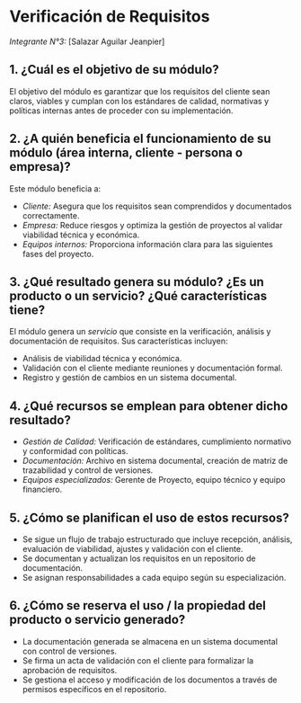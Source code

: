 # Verificación de Requisitos

*Integrante N°3:* [Salazar Aguilar Jeanpier]

## 1. ¿Cuál es el objetivo de su módulo?
El objetivo del módulo es garantizar que los requisitos del cliente sean claros, viables y cumplan con los estándares de calidad, normativas y políticas internas antes de proceder con su implementación.

## 2. ¿A quién beneficia el funcionamiento de su módulo (área interna, cliente - persona o empresa)?
Este módulo beneficia a:
- *Cliente:* Asegura que los requisitos sean comprendidos y documentados correctamente.
- *Empresa:* Reduce riesgos y optimiza la gestión de proyectos al validar viabilidad técnica y económica.
- *Equipos internos:* Proporciona información clara para las siguientes fases del proyecto.

## 3. ¿Qué resultado genera su módulo? ¿Es un producto o un servicio? ¿Qué características tiene?
El módulo genera un *servicio* que consiste en la verificación, análisis y documentación de requisitos. Sus características incluyen:
- Análisis de viabilidad técnica y económica.
- Validación con el cliente mediante reuniones y documentación formal.
- Registro y gestión de cambios en un sistema documental.

## 4. ¿Qué recursos se emplean para obtener dicho resultado?
- *Gestión de Calidad:* Verificación de estándares, cumplimiento normativo y conformidad con políticas.
- *Documentación:* Archivo en sistema documental, creación de matriz de trazabilidad y control de versiones.
- *Equipos especializados:* Gerente de Proyecto, equipo técnico y equipo financiero.

## 5. ¿Cómo se planifican el uso de estos recursos?
- Se sigue un flujo de trabajo estructurado que incluye recepción, análisis, evaluación de viabilidad, ajustes y validación con el cliente.
- Se documentan y actualizan los requisitos en un repositorio de documentación.
- Se asignan responsabilidades a cada equipo según su especialización.

## 6. ¿Cómo se reserva el uso / la propiedad del producto o servicio generado?
- La documentación generada se almacena en un sistema documental con control de versiones.
- Se firma un acta de validación con el cliente para formalizar la aprobación de requisitos.
- Se gestiona el acceso y modificación de los documentos a través de permisos específicos en el repositorio.
